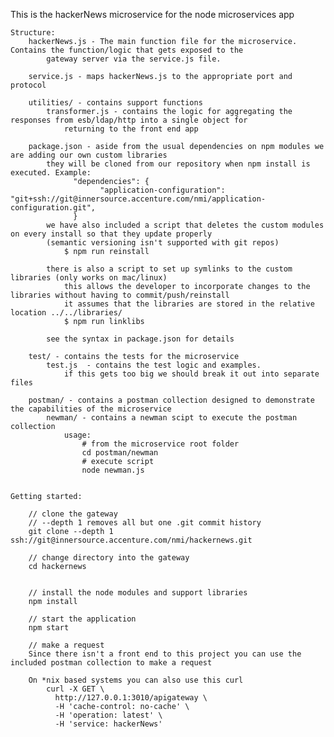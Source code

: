 This is the hackerNews microservice for the node microservices app

    Structure:
        hackerNews.js - The main function file for the microservice.  Contains the function/logic that gets exposed to the 
            gateway server via the service.js file.
            
        service.js - maps hackerNews.js to the appropriate port and protocol
            
        utilities/ - contains support functions
            transformer.js - contains the logic for aggregating the responses from esb/ldap/http into a single object for 
                returning to the front end app
            
        package.json - aside from the usual dependencies on npm modules we are adding our own custom libraries
            they will be cloned from our repository when npm install is executed. Example:
                  "dependencies": {
                        "application-configuration": "git+ssh://git@innersource.accenture.com/nmi/application-configuration.git",
                  }
            we have also included a script that deletes the custom modules on every install so that they update properly 
            (semantic versioning isn't supported with git repos)
                $ npm run reinstall
                
            there is also a script to set up symlinks to the custom libraries (only works on mac/linux)
                this allows the developer to incorporate changes to the libraries without having to commit/push/reinstall
                it assumes that the libraries are stored in the relative location ../../libraries/
                $ npm run linklibs
                
            see the syntax in package.json for details
        
        test/ - contains the tests for the microservice
            test.js  - contains the test logic and examples.  
                if this gets too big we should break it out into separate files
                
        postman/ - contains a postman collection designed to demonstrate the capabilities of the microservice
            newman/ - contains a newman scipt to execute the postman collection
                usage: 
                    # from the microservice root folder
                    cd postman/newman
                    # execute script
                    node newman.js


    Getting started:
    
        // clone the gateway
        // --depth 1 removes all but one .git commit history
        git clone --depth 1 ssh://git@innersource.accenture.com/nmi/hackernews.git
        
        // change directory into the gateway
        cd hackernews
    
    
        // install the node modules and support libraries
        npm install
        
        // start the application
        npm start
        
        // make a request
        Since there isn't a front end to this project you can use the included postman collection to make a request
        
        On *nix based systems you can also use this curl
            curl -X GET \
              http://127.0.0.1:3010/apigateway \
              -H 'cache-control: no-cache' \
              -H 'operation: latest' \
              -H 'service: hackerNews'
       
    